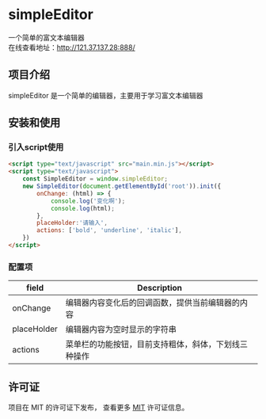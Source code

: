 # simpleEditor

一个简单的富文本编辑器  
在线查看地址：http://121.37.137.28:888/  
## 项目介绍

simpleEditor 是一个简单的编辑器，主要用于学习富文本编辑器


## 安装和使用

### 引入script使用
```html
<script type="text/javascript" src="main.min.js"></script>
<script type="text/javascript">
    const SimpleEditor = window.simpleEditor;
    new SimpleEditor(document.getElementById('root')).init({
        onChange: (html) => {
            console.log('变化啊');
            console.log(html);
        },
        placeHolder:'请输入',
        actions: ['bold', 'underline', 'italic'],
    })
</script>
```

### 配置项
| field      | Description |
| ----------- | ----------- |
| onChange      | 编辑器内容变化后的回调函数，提供当前编辑器的内容       |
| placeHolder   | 编辑器内容为空时显示的字符串       |
| actions   | 菜单栏的功能按钮，目前支持粗体，斜体，下划线三种操作       |

<!-- LICENSE -->
## 许可证

项目在 MIT 的许可证下发布， 查看更多 [MIT](https://en.wikipedia.org/wiki/MIT_license) 许可证信息。

